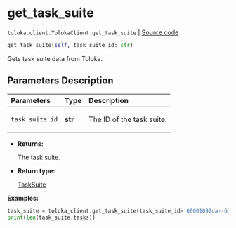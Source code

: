 # get_task_suite
`toloka.client.TolokaClient.get_task_suite` | [Source code](https://github.com/Toloka/toloka-kit/blob/v1.2.1/src/client/__init__.py#L2812)

```python
get_task_suite(self, task_suite_id: str)
```

Gets task suite data from Toloka.

## Parameters Description

| Parameters | Type | Description |
| :----------| :----| :-----------|
`task_suite_id`|**str**|<p>The ID of the task suite.</p>

* **Returns:**

  The task suite.

* **Return type:**

  [TaskSuite](toloka.client.task_suite.TaskSuite.md)

**Examples:**


```python
task_suite = toloka_client.get_task_suite(task_suite_id='00001092da--61ef030400c684132d0da0dc')
print(len(task_suite.tasks))
```
